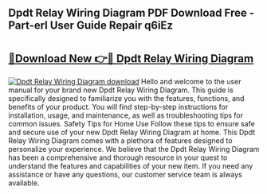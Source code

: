 ## Dpdt Relay Wiring Diagram PDF Download Free - Part-erl User Guide Repair q6iEz

# <h2><a href="http://dfuoe4m.blite.top/?on=Dpdt+Relay+Wiring+Diagram">🔗Download New 👉🔴 Dpdt Relay Wiring Diagram</a></h2>

[![Dpdt Relay Wiring Diagram download](https://i.imgur.com/lujVjoI.png)](http://dfuoe4m.blite.top/?on=Dpdt+Relay+Wiring+Diagram)
Hello and welcome to the user manual for your brand new Dpdt Relay Wiring Diagram. This guide is specifically designed to familiarize you with the features, functions, and benefits of your product. You will find step-by-step instructions for installation, usage, and maintenance, as well as troubleshooting tips for common issues. Safety Tips for Home Use Follow these tips to ensure safe and secure use of your new Dpdt Relay Wiring Diagram at home. This Dpdt Relay Wiring Diagram comes with a plethora of features designed to personalize your experience. We believe that the Dpdt Relay Wiring Diagram has been a comprehensive and thorough resource in your quest to understand the features and capabilities of your new item. If you need any assistance or have any questions, our customer service team is always available.
